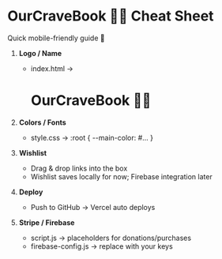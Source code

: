 # OurCraveBook 💋✨ Cheat Sheet

Quick mobile-friendly guide 🫶

1. **Logo / Name**
   - index.html → <h1>OurCraveBook 💋✨</h1>

2. **Colors / Fonts**
   - style.css → :root { --main-color: #... }

3. **Wishlist**
   - Drag & drop links into the box
   - Wishlist saves locally for now; Firebase integration later

4. **Deploy**
   - Push to GitHub → Vercel auto deploys

5. **Stripe / Firebase**
   - script.js → placeholders for donations/purchases
   - firebase-config.js → replace with your keys
